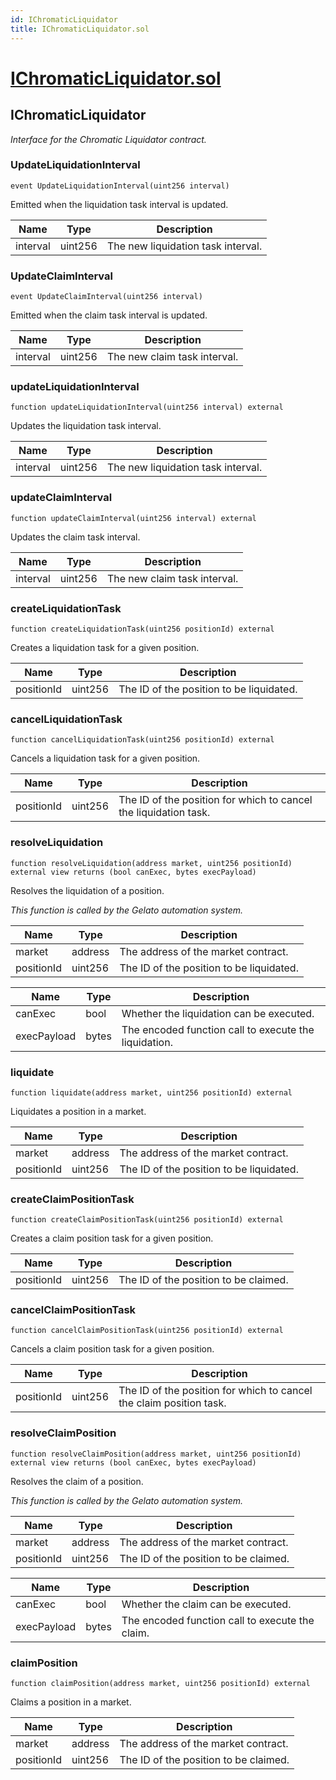 ```yaml
---
id: IChromaticLiquidator
title: IChromaticLiquidator.sol
---
```

# [IChromaticLiquidator.sol](https://github.com/chromatic-protocol/contracts/tree/main/contracts/core/interfaces/IChromaticLiquidator.sol)

## IChromaticLiquidator

_Interface for the Chromatic Liquidator contract._

### UpdateLiquidationInterval

```solidity
event UpdateLiquidationInterval(uint256 interval)
```

Emitted when the liquidation task interval is updated.

| Name | Type | Description |
| ---- | ---- | ----------- |
| interval | uint256 | The new liquidation task interval. |

### UpdateClaimInterval

```solidity
event UpdateClaimInterval(uint256 interval)
```

Emitted when the claim task interval is updated.

| Name | Type | Description |
| ---- | ---- | ----------- |
| interval | uint256 | The new claim task interval. |

### updateLiquidationInterval

```solidity
function updateLiquidationInterval(uint256 interval) external
```

Updates the liquidation task interval.

| Name | Type | Description |
| ---- | ---- | ----------- |
| interval | uint256 | The new liquidation task interval. |

### updateClaimInterval

```solidity
function updateClaimInterval(uint256 interval) external
```

Updates the claim task interval.

| Name | Type | Description |
| ---- | ---- | ----------- |
| interval | uint256 | The new claim task interval. |

### createLiquidationTask

```solidity
function createLiquidationTask(uint256 positionId) external
```

Creates a liquidation task for a given position.

| Name | Type | Description |
| ---- | ---- | ----------- |
| positionId | uint256 | The ID of the position to be liquidated. |

### cancelLiquidationTask

```solidity
function cancelLiquidationTask(uint256 positionId) external
```

Cancels a liquidation task for a given position.

| Name | Type | Description |
| ---- | ---- | ----------- |
| positionId | uint256 | The ID of the position for which to cancel the liquidation task. |

### resolveLiquidation

```solidity
function resolveLiquidation(address market, uint256 positionId) external view returns (bool canExec, bytes execPayload)
```

Resolves the liquidation of a position.

_This function is called by the Gelato automation system._

| Name | Type | Description |
| ---- | ---- | ----------- |
| market | address | The address of the market contract. |
| positionId | uint256 | The ID of the position to be liquidated. |

| Name | Type | Description |
| ---- | ---- | ----------- |
| canExec | bool | Whether the liquidation can be executed. |
| execPayload | bytes | The encoded function call to execute the liquidation. |

### liquidate

```solidity
function liquidate(address market, uint256 positionId) external
```

Liquidates a position in a market.

| Name | Type | Description |
| ---- | ---- | ----------- |
| market | address | The address of the market contract. |
| positionId | uint256 | The ID of the position to be liquidated. |

### createClaimPositionTask

```solidity
function createClaimPositionTask(uint256 positionId) external
```

Creates a claim position task for a given position.

| Name | Type | Description |
| ---- | ---- | ----------- |
| positionId | uint256 | The ID of the position to be claimed. |

### cancelClaimPositionTask

```solidity
function cancelClaimPositionTask(uint256 positionId) external
```

Cancels a claim position task for a given position.

| Name | Type | Description |
| ---- | ---- | ----------- |
| positionId | uint256 | The ID of the position for which to cancel the claim position task. |

### resolveClaimPosition

```solidity
function resolveClaimPosition(address market, uint256 positionId) external view returns (bool canExec, bytes execPayload)
```

Resolves the claim of a position.

_This function is called by the Gelato automation system._

| Name | Type | Description |
| ---- | ---- | ----------- |
| market | address | The address of the market contract. |
| positionId | uint256 | The ID of the position to be claimed. |

| Name | Type | Description |
| ---- | ---- | ----------- |
| canExec | bool | Whether the claim can be executed. |
| execPayload | bytes | The encoded function call to execute the claim. |

### claimPosition

```solidity
function claimPosition(address market, uint256 positionId) external
```

Claims a position in a market.

| Name | Type | Description |
| ---- | ---- | ----------- |
| market | address | The address of the market contract. |
| positionId | uint256 | The ID of the position to be claimed. |

